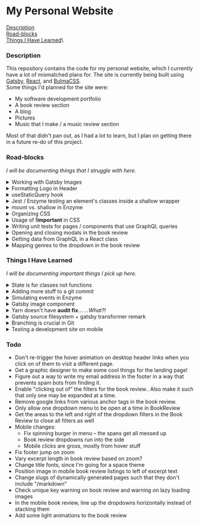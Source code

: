 # My Personal Website

[Description](#description)\
[Road-blocks](#road-blocks)\
[Things I Have Learned](#things-i-have-learned)\

### Description

This repository contains the code for my personal website, which I currently have a lot of mismatched plans for. The site is currently being built using [Gatsby](https://www.gatsbyjs.com/), [React](https://reactjs.org/), and [BulmaCSS](https://bulma.io/).\
Some things I'd planned for the site were:

- My software development portfolio
- A book review section
- A blog
- Pictures
- Music that I make / a music review section

Most of that didn't pan out, as I had a lot to learn, but I plan on getting there in a future re-do of this project.

### Road-blocks

_I will be documenting things that I struggle with here._

<details><summary>Working with Gatsby Images</summary>
<p>
<a href="https://www.gatsbyjs.org/docs/working-with-images/">Gatsby images</a> are super nice, as there are a few plugins that combine to:
</p>

<ul>
  <li>Load optimal image sizes across different devices</li>
  <li>Hold image position while the page loads so images don't jump around as they come into existence</li>
  <li>"Blur up" the image or use a traced placeholder SVG to hold them image's place while the page loads</li>
  <li>and more!</li>
</ul>
<p>
I was struggling to get my first Gatsby image to work, as my GraphQL query wasn't picking up the file path I had defined. It turns out the issue was that using a relative path is actually way easier than I thought – I forgot that in <b>gatsby-config.js</b>, I had already set up a path to the <b>images</b> folder <a href="https://www.gatsbyjs.org/packages/gatsby-source-filesystem/">Gatsby Source Filesystem</a>:

```js
{
  "resolve": `gatsby-source-filesystem`,
  "options": {
    "name": `images`,
    "path": `${__dirname}/src/images`
  }
}
```

So, when defining a relative path, it is actually relative to <b>/src/images/</b>, not whatever file you are making the query from.

</p>
</details>

<details><summary>Formatting Logo in Header</summary>

<p>
Building a header component with Bulma is very easy, but since I used a Gatsby <b>&lt;Link /&gt;</b> and <b>&lt;Img /&gt;</b> for the main logo, it was being formatted in an unexpected way. I ended up removing <b>className="navbar-item"</b> from the link, which fixed the formatting. I may need to revisit later.
</p>
</details>

<details><summary>useStaticQuery hook</summary>

<p>
In <a href="#state-is-for-classes-not-functions">State is for classes not functions</a>, I described why I changed my header from a function to a class. Okay, so now that I had a class, <b>useStaticQuery</b> became an issue when I was trying to grab the logo image with graphql. You can only use a <a href="https://reactjs.org/docs/hooks-intro.html">hook</a> inside a function. The way I got around this is to create a new file, <b>image.js</b>, which was a function that utilized <b>useStaticQuery</b> and returned an <b>&lt;Img /&gt;</b>. This way, I was able to import this into <b>header.js</b>, a stateful class that wouldn't allow usage of the hook.
</p>
</details>

<details><summary>Jest / Enzyme testing an element's classes inside a shallow wrapper</summary>
<p>
This was super weird and frustrating. I was writing header tests and eventually got to the point where I wanted to make sure an <b>is-active</b> class was being added to a couple of things in the header when the burger icon was clicked, thus changing the state. I swear to god that the first time I wrote a test, nothing unexpected went down:

```js
it("has a dropdown toggle that rotates between a burger and an X upon state change", () => {
  const dropdownMenu = header.find("#mobileHeaderToggle");
  dropdownMenu.props().onClick();
  expect(dropdownMenu.hasClass("is-active")); // I could swear this worked at first!
});
```

But then, I wrote another test to do basically the same thing for the actual menu display and all of the sudden, I could not get the <b>is-active</b> class to show up anywhere for the life of me. After a long, frustrating time of tinkering, I realize that I could get it to work like this:

```js
it("has a dropdown toggle that rotates between a burger and an X upon state change", () => {
  const dropdownMenu = header.find("#mobileHeaderToggle");
  dropdownMenu.props().onClick();
  dropdownMenu = header.find("#mobileHeaderToggle"); // the added line
  expect(dropdownMenu.hasClass("is-active"));
});
```

This is obviously really hacky, and not what I wanted, but at least it made me realize that the element was not ever updating from its initialized form. Aha!–I thought... I just need to use <b>let</b> instead of <b>const</b>. That didn't work. Looking through some docs made me think that I needed to do a <b>header.update()</b> after <b>onClick</b> was called – That didn't work either. Very weird, and I eventually figured that it was best to just move on. I settled on doing this:

```js
const dropdownMenu = header.find("#mobileHeaderToggle");
dropdownMenu.props().onClick();
expect(header.exists(".is-active"));
```

to test both classes being added at once. This works because I'm not testing it through the dropdownMenu variable any longer. There are a lot of things that I fail to understand going on behind the scenes here. I will need some more experienced eyes to tell me where I was going wrong.

</p>
</details>

<details><summary>mount vs. shallow in Enzyme</summary>
<p>
Enzyme is a super helpful thing to have in addition to Jest. Pretty early on, I understood that calling <b>shallow(&lt;Component /&gt;)</b> will render the component, but not its child components. This made sense to me as something that's good for testing things in isolation. However, I ran into trouble when trying to write a test that makes sure link destinations are going to the right place in the header and footer nav menus.
</p>
<p>
I wanted to do this by checking the Gatsby Link's <b>to</b> prop and comparing it to the content between the tags. The link destinations are lowercase, separated by dashes, and include a forward slash (e.g. /link-destination); but the content would be a capitalized phrase (e.g. Link Destination). So, I processed the strings with these things in mind so that "Link Destination" would reduce to "linkdestination" and "/link-destination" would reduce to "linkdestination" as well. For the footer tests, I was reading the content between the <b>&lt;List&gt;</b> and <b>&lt;/List&gt;</b> by doing a <b>.find()</b> on the children of all <b>li</b> tags and then using a <b>forEach()</b> to get <b>.text()</b> of their children. This worked great, but when I went to do the same thing in <b>Header</b>, it was getting <b>/&lt;mockconstructor&gt;</b> for the content reading. At this point, I realized that I was doing a <b>mount</b> in the footer and a <b>shallow</b> in the header.
</p>
<p>
Okay, so I just need to mount the header in that specific test and then unmount it, right? Wrong. I couldn't mount it at all because of the graphql query in <b>&lt;HeaderLogo /&gt;</b>.

```sh
TypeError: Cannot read property 'fileName' of undefined

      16 |   `);
      17 |
    > 18 |   return <Img fixed={data.fileName.childImageSharp.fixed} alt="logo" />;
         |                           ^
      19 | };
```

I don't know really know what is all going on behind the scenes here, so I couldn't figure out how to write this particular test. You can read more about <b>mount</b> vs. <b>shallow</b> <a href="https://gist.github.com/fokusferit/e4558d384e4e9cab95d04e5f35d4f913">here</a>.

</p>
</details>

<details><summary>Organizing CSS</summary>
  <p>
    The overall way that I style my site is fine – in fact, I quite like it. I have a master <b>styles.scss</b> file in the <b>src/</b> directory which imports Bulma and does some other initial things. Then, I have a <b>styles/</b> directory within both the <b>components/</b> and <b>pages/</b> directories that can serve some additional Sass to whatever files necessary. However, within those files, things get really messy. I am not sure of any rhyme or reason to writing clean CSS. I need to do some reading on the subject. It's not that this has ever caused any real issues, but I can tell that if these files get much bigger, they will become extremely confusing. Should I list styles with respect to the order the site dictates? Maybe? But I can pretty easily ctrl+f to find what I need for now.. 
  </p>
</details>

<details><summary>Usage of <b>!important</b> in CSS</summary>
<p>
In a standard set of CSS files, you probably won't end up using <b>!important</b> very often. However, when using a CSS framework, it's a different story. I feel like I needed to put <b>!important</b> after just about every rule I was writing, or else it would get overwritten by something in Bulma. I wager that this can be avoided somehow, but I couldn't figure it out. The order that CSS files are imported indicates which rules will take precedence if there are instances of conflicting rules. However, rearranging my imports didn't seem to be doing the trick so I just ended up slapping an <b>!important</b> anywhere a rule wasn't going through.

<em>Update</em>: CSS files running into each other in general is an issue. Stuff that I write in <b>blog-post.scss</b> (for example) is affecting other files. The solution.. css modules! I found out that you can do this easily with Sass. Simply, <b>filename.module.scss</b>. In the next commit, I'll make all my scss files into modules and adjust from there. There will probably need to be some file restructuring.

<em>Another update</em>: Well, I started trying to convert to CSS modules, and it looks like that'd be a much larger task than I anticipated. It would take major restructuring to do this, and I'm not sure how I would go about styling pre-generated Bulma classes. I may revisit this later or just forget about it since this is a pretty small site.

</p>
</details>

<details><summary>Writing unit tests for pages / components that use GraphQL queries</summary>
<p>
Writing tests for components is pretty straightforward, especially since Enzyme allows for shallow rendering. However, in files that use a GraphQL query, I couldn't figure out how to test the code without getting something like <b>cannot read property of undefined</b> (e.g. on <b>data.allMarkdownRemark.edges.map</b>). I tried <b>shallow</b>, <b>mount</b>, and <b>render</b> and none of them did the trick. For now, there will be no tests for files that use GraphQL.
</p>
</details>

<details><summary>Opening and closing modals in the book review</summary>
<p>
This took <em>forever</em> but I am really pleased with the solution I ended up at. Basically, I had a <b>&lt;Modal /&gt;</b> that needed to

• open when a button was clicked in the Book Review

• close when the background of the <b>&lt;Modal /&gt;</b> or a button on it was clicked

I had a heck of a time trying to figure out how to set up state to do this properly. At first I thought that it made the most sense to keep an <b>isOpen</b> state in the <b>&lt;Modal /&gt;</b> itself, but I found that it is bad to try to control child component state from the parent component. Rather, I should be keeping the state in the parent component and using props to open / close the child component.

I got so lost and confused while doing this that I created a Stack Overflow account and asked <a href="https://stackoverflow.com/questions/57405151/how-do-i-control-the-state-of-this-child-component-upon-a-button-click-in-its-pa/57405242?noredirect=1#comment101326183_57405242">a question</a> about it. The solution ended up being <em>really</em> simple, and it made me appreciate how nice React is. I needed to:

• keep track of state in <b>Book Review</b>

• pass the <b>\_closeModal</b> function as a prop to <b>&lt;Modal /&gt;</b> so that stuff going on inside it (like a click registered on the background or 'x' button) can manipulate the state of <b>Book Review</b>

This helped me figure out how to configure my dropdown menus as well. It is easy to keep track of which one is open in the state in <b>Book Review</b> and pass the toggle function as a prop to each <b>&lt;Dropdown /&gt;</b>.

</p>
</details>

<details><summary>Getting data from GraphQL in a React class</summary>
<p>
I couldn't figure out how to pull data into the book review at first, because all the Gatsby docs use shorthand functions for components / pages that are used to demonstrate GraphQL.

I needed my book review to be a class because it needs to keep track of state. I couldn't figure out how to do the query to grab the book review content, but I had the sense that I needed to somehow utilize StaticQuery. My suspicions were confirmed when I stumbled upon <a href="https://spectrum.chat/gatsby-js/general/is-this-a-good-way-of-using-gatsby-v2s-staticquery-with-react-component-class~d9db7af2-f594-4199-9640-8756f39876d5">this post</a>. I still don't understand how it works, but hey, at least it works at all.

</p>
</details>

<details><summary>Mapping genres to the dropdown in the book review</summary>
<p>
What I needed was to iterate through the nodes representing my book review markdown files and display the tags (stored as arrays) under the genre dropdown. First of all, the way <b>BookReview</b> is set up, I couldn't figure out how to use standard Javascript to populate an array with the result of my GraphQL query. Otherwise, I would've just iterated through the nodes and the tags within them to push unique values to the <b>genreOptions</b> dropdown. The way I did my query, I had no idea how to do that. I am still really confused about how GraphQL queries interplay with the standard React setup. I don't quite get when the data becomes available and such.

So, the way I figured it, the only way to achieve what I wanted was to directly set the <b>options</b> prop of <b>&lt;Dropdown /&gt;</b> to what it needed to be. Normally that's not bad - you just map the nodes and return some <b>frontmatter</b> field from them. But, this particular frontmatter field was an array. I tried submapping through the tag fields, but nothing was showing up. When I populated a const array with data with the submap and returned that, it was getting returned for every node (book) that came back from GraphQL. I needed to somehow return it from outside the map.

I ended up with a rough solution, but it works! And I learned some things about array methods. First, I realized I needed to do a <a href="https://developer.mozilla.org/en-US/docs/Web/JavaScript/Reference/Global_Objects/Array/flatMap">flatMap</a> to avoid getting arrays in every single dropdown item position. This was almost right, but I was getting back a list with a ton of duplicates (because the snapshot of the <b>genreOptions</b> array was getting returned for every book). What I did was create a <a href="https://developer.mozilla.org/en-US/docs/Web/JavaScript/Reference/Global_Objects/Set">Set</a> from the ugly array that was formed, and then convert in back to an array when processing it in the actual dropdown. This worked! This is a very rough solution that I don't love. However, when you don't know everything, you sometimes need to create workarounds like this until you gain more knowledge. And I'll never have to manually add to this dropdown now! Anytime I tag a book with a genre I haven't used before, it'll automatically get pulled from my GraphQL layer!

</p>
</details>

### Things I Have Learned

_I will be documenting important things I pick up here._

<details><summary id="state-is-for-classes-not-functions">State is for classes not functions</summary>

<p>
This was super obvious to me once I tried using state within a normal Gatsby React component, which I usually do like:

```js
const Example = () => {
  return (
    <div>
      <p>Hey I'm a component!
      <button>Click me!</button>
    </div>
  );
};
```

I tried writing a constructor for my header.js file in order to set up state in the usual way:

```js
const Header = () => {
  constructor(props) {
    super(props);

    this.state = {
      key: value
    };
  }
  ...
};
```

Whoops! A constructor is only for a class. Okay, so any time I need to use state, I also need to set up a component like this:

```js
class Header extends React {
  ...
};
```

</p>
</details>

<details><summary>Adding more stuff to a git commit</summary>

<p>
Let's say you write a nice commit message in Vim, but you forgot to mention one thing... simply run:

```sh
git commit --amend
```

and you'll be brought back to vim to add or change anything you need without making a brand new commit

</p>
</details>

<details><summary>Simulating events in Enzyme</summary>

<p>
Apparently using e.g. <b>button.simulate("click")</b> instead of <b>button.props().onClick()</b> is <a href="https://github.com/airbnb/enzyme/issues/1606">bad</a>.
</p>
</details>

<details><summary>Gatsby image component</summary>
<p>
It is indeed possible to create a component that takes care of the things needed to query and display Gatsby images (rather than having a separate query for every single image). <a href="https://www.freecodecamp.org/news/how-i-made-my-portfolio-website-blazing-fast-with-gatsby-82ccddc2f671/">This post</a> explained how this can be done using the <b>allFile</b> query. Once you have queried all the images, you can simply use <b>props</b> to select the right one. One improvement I'd like to make is to allow props to be passed to this component such that you may indicate whether you are requesting a <b>fluid</b> or <b>fixed</b> image (and if it is <b>fixed</b>, what size?). I'm not sure how (or if it's even possible) to pass props to a graphql query, which I think is what I'd need to do for this functionality. So, for now, <b>image.js</b> just returns a <b>fluid</b> image.
</p>
</details>

<details><summary>Yarn doesn't have <b>audit fix</b>... <em>...What?!</em></summary>
<p>
This is actually hugely inconvenient. Read more <a href="https://github.com/yarnpkg/yarn/issues/7075">here</a>. It seems like the yarn maintainer is stubborn and doesn't want to implement this, but in the meantime I'm freaking out about how to fix all of my vulnerable dependencies.
</p>
</details>

<details><summary>Gatsby source filesystem + gatsby transformer remark</summary>
<p>
It took forever for me to figure out why I couldn't query <b>allMarkdownRemark</b> from GraphQL Playground. I was getting a warning about the gatsby-transformer-remark plugin being behind the version of gatsby on my site, so I went down a rabbit hole of trying to update various parts of the gatsby package. I learned a bit about how all <em>that</em> works, but it still wasn't fixing the issue. Eventually, I realized that I needed to define a new gatsby-source-filesystem path in <b>gatsby-config.js</b> for the blog-posts directory I had just created.
</p>
</details>

<details><summary>Branching is crucial in Git</summary>
<p>
My typical workflow would involve me working on a part of the website that I wanted to tackle next until inevitably getting distracted by little bugs and changes that I notice need attention. I'd make small adjustments and then package all these little changes into the commit I was working on. This is really bad! I should have created branches for all of the website pages as well as each of the components. (I'll do that once I push this commit). Then, if I notice something wrong with the footer, for example, I'll swap to the footer branch and commit to it before eventually merging back with master.

Oh, also I need to commit more often. I tend to just commit when I feel like I've accomplished something, but that's not really the point.

</p>
</details>

<details><summary>Testing a development site on mobile</summary>
<p>
I thought it wouldn't be bad to hop on a localhost port if your iPhone is on the network as your computer (I was encouraged by <a href="https://stackoverflow.com/questions/3132105/how-do-you-access-a-website-running-on-localhost-from-iphone-browser">this thread</a>. Alas, I couldn't get it to work. But then I found this absolutely awesome solution in <a href="">this thread</a>.

```sh
gatsby develop -o -H $HOSTNAME -p 8000
```

I added this script to <b>package.json</b> because it is useful to have it in shorthand for testing on my phone.

</p>
</details>

### Todo

- Don't re-trigger the hover animation on desktop header links when you click on of them to visit a different page.
- Get a graphic designer to make some cool things for the landing page!
- Figure out a way to write my email address in the footer in a way that prevents spam bots from finding it.
- Enable "clicking out of" the filters for the book review.. Also make it such that only one may be expanded at a time.
- Remove google links from various anchor tags in the book review.
- Only allow one dropdown menu to be open at a time in BookReview
- Get the areas to the left and right of the dropdown filters in the Book Review to close all filters as well
- Mobile changes:
  - Fix spinning burger in menu – the spans get all messed up
  - Book review dropdowns run into the side
  - Mobile clicks are gross, mostly from hover stuff
- Fix footer jump on zoom
- Vary excerpt length in book review based on zoom?
- Change title fonts, since I'm going for a space theme
- Position image in mobile book review listings to left of excerpt text
- Change slugs of dynamically generated pages such that they don't include "/markdown"
- Check unique key warning on book review and warning on lazy loading images
- In the mobile book review, line up the dropdowns horizontally instead of stacking them
- Add some light animations to the book review
